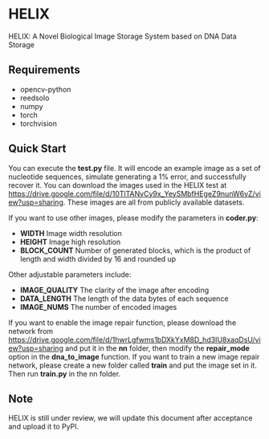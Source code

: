 # HELIX
HELIX: A Novel Biological Image Storage System based on DNA Data Storage
## Requirements
- opencv-python
- reedsolo
- numpy
- torch
- torchvision
## Quick Start
You can execute the **test.py** file. It will encode an example image as a set of nucleotide sequences, simulate generating a 1% error, and successfully recover it.
You can download the images used in the HELIX test at https://drive.google.com/file/d/10TlTANyCy9x_YeySMbfHEgeZ9nunW6yZ/view?usp=sharing. These images are all from publicly available datasets.

If you want to use other images, please modify the parameters in **coder.py**:
- **WIDTH** Image width resolution
- **HEIGHT** Image high resolution
- **BLOCK_COUNT** Number of generated blocks, which is the product of length and width divided by 16 and rounded up

Other adjustable parameters include:
- **IMAGE_QUALITY** The clarity of the image after encoding
- **DATA_LENGTH** The length of the data bytes of each sequence
- **IMAGE_NUMS** The number of encoded images

If you want to enable the image repair function, please download the network from https://drive.google.com/file/d/1hwrLgfwms1bDXkYxM8D_hd3IU8xaqDsU/view?usp=sharing and put it in the **nn** folder, then modify the **repair_mode** option in the **dna_to_image** function. If you want to train a new image repair network, please create a new folder called **train** and put the image set in it. Then run **train.py** in the nn folder.

## Note
HELIX is still under review, we will update this document after acceptance and upload it to PyPI.

